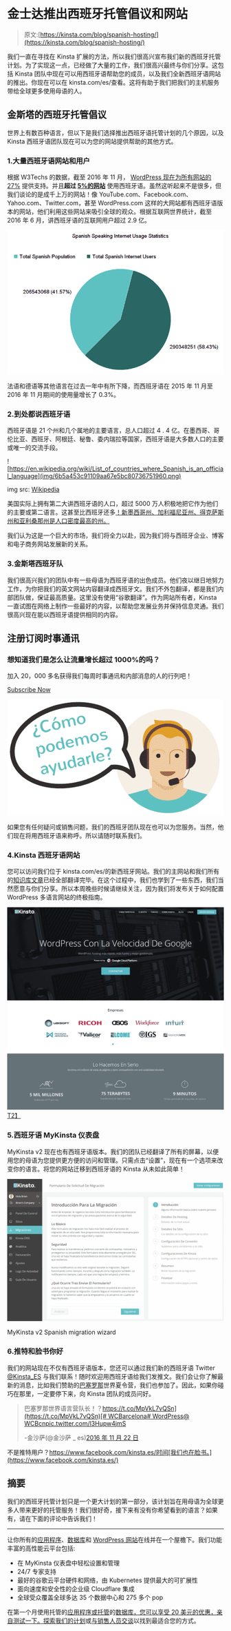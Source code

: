 # 金士达推出西班牙托管倡议和网站

> 原文:[https://kinsta.com/blog/spanish-hosting/](https://kinsta.com/blog/spanish-hosting/)

我们一直在寻找在 Kinsta 扩展的方法，所以我们很高兴宣布我们新的西班牙托管计划。为了实现这一点，已经做了大量的工作，我们很高兴最终与你们分享。这包括 Kinsta 团队中现在可以用西班牙语帮助您的成员，以及我们全新西班牙语网站的推出。你现在可以在 kinsta.com/es/查看。这将有助于我们把我们的主机服务带给全球更多使用母语的人。

## 金斯塔的西班牙托管倡议

世界上有数百种语言，但以下是我们选择推出西班牙语托管计划的几个原因，以及 Kinsta 西班牙语团队现在可以为您的网站提供帮助的其他方式。

### 1.大量西班牙语网站和用户

根据 W3Techs 的数据，截至 2016 年 11 月， [WordPress 现在为所有网站的 27%](https://w3techs.com/technologies/details/cm-wordpress/all/all) 提供支持。并且**超过 [5%的网站](https://w3techs.com/technologies/overview/content_language/all)** 使用西班牙语。虽然这听起来不是很多，但我们谈论的是成千上万的网站！像 YouTube.com、Facebook.com、Yahoo.com、Twitter.com，甚至 WordPress.com 这样的大网站都有西班牙语版本的网站，他们利用这些网站来吸引全球的观众。根据互联网世界统计，截至 2016 年 6 月，讲西班牙语的互联网用户超过 2.9 亿。

![spanish internet users](img/f46cc37f242697333a1bac9ecffa6007.png)

法语和德语等其他语言在过去一年中有所下降，而西班牙语在 2015 年 11 月至 2016 年 11 月期间的使用量增长了 0.3%。

### 2.到处都说西班牙语

西班牙语是 21 个州和几个属地的主要语言，总人口超过 4 . 4 亿。在墨西哥、哥伦比亚、西班牙、阿根廷、秘鲁、委内瑞拉等国家，西班牙语是大多数人口的主要或唯一的交流手段。

![https://en.wikipedia.org/wiki/List_of_countries_where_Spanish_is_an_official_language](img/6b5a453c91109aa67e5bc80736751960.png)

img src: [Wikipedia](https://en.wikipedia.org/wiki/List_of_countries_where_Spanish_is_an_official_language#/media/File:Countries_with_Spanish_as_an_official_language.svg)



美国实际上拥有第二大讲西班牙语的人口，超过 5000 万人积极地把它作为他们的主要或第二语言。这甚至比西班牙还多[！新墨西哥州、加利福尼亚州、得克萨斯州和亚利桑那州是人口密度最高的州。](https://www.theguardian.com/us-news/2015/jun/29/us-second-biggest-spanish-speaking-country)

我们认为这是一个巨大的市场，我们将全力以赴，因为我们将与西班牙企业、博客和电子商务网站发展新的关系。

### 3.金斯塔西班牙队

我们很高兴我们的团队中有一些母语为西班牙语的出色成员。他们夜以继日地努力工作，为你把我们的英文网站内容翻译成西班牙文。我们不外包翻译，都是我们内部团队做，保证最高质量。这里没有使用“谷歌翻译”。作为网站所有者，Kinsta 一直试图在网络上制作一些最好的内容，以帮助您发展业务并保持信息灵通。我们很高兴现在能以西班牙语提供相同的内容。

## 注册订阅时事通讯



### 想知道我们是怎么让流量增长超过 1000%的吗？

加入 20，000 多名获得我们每周时事通讯和内部消息的人的行列吧！

[Subscribe Now](#newsletter)

![spanish wordpress support](img/68c3fa280706b0b1db8104aa35543d11.png)

如果您有任何疑问或销售问题，我们的西班牙团队现在也可以为您服务。当然，他们现在将用西班牙语来称呼。所以请随时联系我们。

### 4.Kinsta 西班牙语网站

您可以访问我们位于 kinsta.com/es/的新西班牙网站。我们的主网站和我们所有的[知识库文章](https://kinsta.com/es/base-de-conocimiento/)已经全部翻译完毕。在这个过程中，我们也学到了一些东西，我们当然愿意与你们分享。所以本周晚些时候请继续关注，因为我们将发布关于如何配置 WordPress 多语言网站的终极指南。

[![kinsta spanish hosting website](img/b761234e90d3a03e033bd0faa55a9820.png "kinsta spanish hosting website")T2】](https://kinsta.com/es/)

### 5.西班牙语 MyKinsta 仪表盘

MyKinsta v2 现在也有西班牙语版本。我们的团队已经翻译了所有的屏幕，以便用您的母语为您提供更方便的访问和管理。只需点击“设置”，现在有一个选项来改变你的语言。将您的网站迁移到西班牙语的 Kinsta 从未如此简单！

![MyKinsta in spanish](img/04597d04540ae49cde7de6536b47c310.png)

MyKinsta v2 Spanish migration wizard



### 6.推特和脸书你好

我们的网站现在不仅有西班牙语版本，您还可以通过我们新的西班牙语 Twitter [@Kinsta_ES](https://twitter.com/Kinsta_ES) 与我们联系！随时欢迎用西班牙语给我们发推文。我们会让你了解最新的消息，比如我们赞助的[巴塞罗那](https://2016.barcelona.wordcamp.org/)世界夏令营，我们也参加了。因此，如果你碰巧在那里，一定要停下来，向 Kinsta 团队的成员问好。

> 巴塞罗那世界语言营队长！？[https://t.co/MpVkL7vQSn](https://t.co/MpVkL7vQSn)[# WCBarcelona](https://twitter.com/hashtag/WCBarcelona?src=hash)[# WordPress](https://twitter.com/hashtag/WordPress?src=hash)[@ WCBcn](https://twitter.com/WCBcn)[pic.twitter.com/l3Hupw4jmS](https://t.co/l3Hupw4jmS)
> 
> -金沙萨(@金沙萨 _ es)[2016 年 11 月 22 日](https://twitter.com/Kinsta_ES/status/801111969470283777)

不是推特用户？https://www.facebook.com/kinsta.es/时间[我们也在脸书。](https://www.facebook.com/kinsta.es/)

## 摘要

我们的西班牙托管计划只是一个更大计划的第一部分，该计划旨在用母语为全球更多人带来更好的托管服务！我们很好奇，接下来有没有你希望看到的语言？如果有，请在下面的评论中告诉我们！

* * *

让你所有的[应用程序](https://kinsta.com/application-hosting/)、[数据库](https://kinsta.com/database-hosting/)和 [WordPress 网站](https://kinsta.com/wordpress-hosting/)在线并在一个屋檐下。我们功能丰富的高性能云平台包括:

*   在 MyKinsta 仪表盘中轻松设置和管理
*   24/7 专家支持
*   最好的谷歌云平台硬件和网络，由 Kubernetes 提供最大的可扩展性
*   面向速度和安全性的企业级 Cloudflare 集成
*   全球受众覆盖全球多达 35 个数据中心和 275 多个 pop

在第一个月使用托管的[应用程序或托管](https://kinsta.com/application-hosting/)的[数据库，您可以享受 20 美元的优惠，亲自测试一下。探索我们的](https://kinsta.com/database-hosting/)[计划](https://kinsta.com/plans/)或[与销售人员交谈](https://kinsta.com/contact-us/)以找到最适合您的方式。